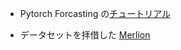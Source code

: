 - Pytorch Forcasting の[チュートリアル](https://pytorch-forecasting.readthedocs.io/en/latest/tutorials/ar.html)

- データセットを拝借した [Merlion](https://github.com/salesforce/Merlion)